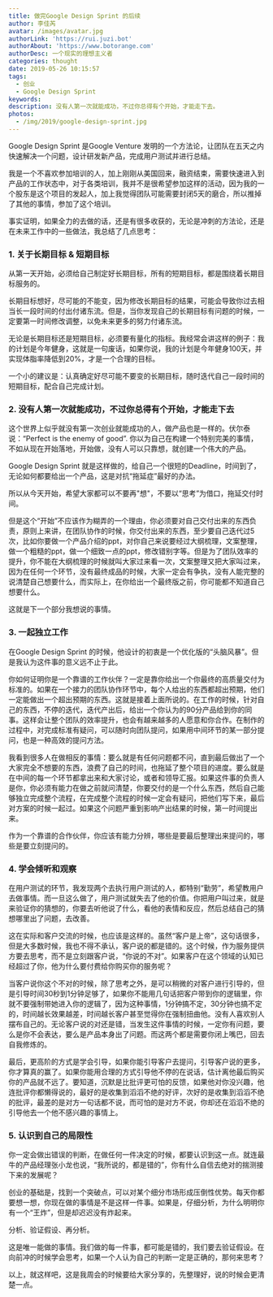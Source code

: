 ```yaml
---
title: 做完Google Design Sprint 的后续
author: 李佳芮
avatar: /images/avatar.jpg
authorLink: 'https://rui.juzi.bot'
authorAbout: 'https://www.botorange.com'
authorDesc: 一个现实的理想主义者
categories: thought
date: 2019-05-26 10:15:57
tags: 
  - 创业
  - Google Design Sprint
keywords:
description: 没有人第一次就能成功，不过你总得有个开始，才能走下去。
photos:
  - /img/2019/google-design-sprint.jpg
---
```


Google Design Sprint 是Google Venture 发明的一个方法论，让团队在五天之内快速解决一个问题，设计研发新产品，完成用户测试并进行总结。

我是一个不喜欢参加培训的人，加上刚刚从美国回来，融资结束，需要快速进入到产品的工作状态中，对于各类培训，我并不是很希望参加这样的活动，因为我的一个股东是这个项目的发起人，加上我觉得团队可能需要封闭5天的磨合，所以推掉了其他的事情，参加了这个培训。

事实证明，如果全力的去做的话，还是有很多收获的，无论是冲刺的方法论，还是在未来工作中的一些做法，我总结了几点思考：

### 1. 关于长期目标 & 短期目标
从第一天开始，必须给自己制定好长期目标，所有的短期目标，都是围绕着长期目标服务的。

长期目标想好，尽可能的不能变，因为修改长期目标的结果，可能会导致你过去相当长一段时间的付出付诸东流。但是，当你发现自己的长期目标有问题的时候，一定要第一时间修改调整，以免未来更多的努力付诸东流。

无论是长期目标还是短期目标，必须要有量化的指标。我经常会讲这样的例子：我的计划是今年健身，这就是一句废话，如果你说，我的计划是今年健身100天，并实现体脂率降低到20%，才是一个合理的目标。

一个小的建议是：认真确定好尽可能不要变的长期目标，随时迭代自己一段时间的短期目标，配合自己完成计划。

### 2. 没有人第一次就能成功，不过你总得有个开始，才能走下去
这个世界上似乎就没有第一次创业就能成功的人，做产品也是一样的。伏尔泰说：“Perfect is the enemy of good”. 你以为自己在构建一个特别完美的事情，不如从现在开始落地，开始做，没有人可以只靠想，就创建一个伟大的产品。

Google Design Sprint 就是这样做的，给自己一个很短的Deadline，时间到了，无论如何都要给出一个产品，这是对抗“拖延症”最好的办法。

所以从今天开始，希望大家都可以不要再"想"，不要以“思考”为借口，拖延交付时间。

但是这个“开始”不应该作为糊弄的一个理由，你必须要对自己交付出来的东西负责，原则上来讲，在团队协作的时候，你交付出来的东西，至少要自己迭代过5次，比如你要做一个产品介绍的ppt，对你自己来说要经过大纲梳理，文案整理，做一个粗糙的ppt，做一个细致一点的ppt，修改错别字等。但是为了团队效率的提升，你不能在大纲梳理的时候就叫大家过来看一次，文案整理又把大家叫过来，因为在任何一个环节，没有最终成品的时候，大家一定会有争执，没有人能完整的说清楚自己想要什么，而实际上，在你给出一个最终版之前，你可能都不知道自己想要什么。

这就是下一个部分我想说的事情。

### 3. 一起独立工作
在Google Design Sprint 的时候，他设计的初衷是一个优化版的“头脑风暴”。但是我认为这件事的意义远不止于此。

你如何证明你是一个靠谱的工作伙伴？一定是靠你给出一个你最终的高质量交付为标准的。如果在一个接力的团队协作环节中，每个人给出的东西都超出预期，他们一定能做出一个超出预期的东西。这就是接着上面所说的。在工作的时候，针对自己的东西，不停的迭代，迭代产出后，给出一个你认为的90分产品给到你的同事。这样会让整个团队的效率提升，也会有越来越多的人愿意和你合作。在制作的过程中，对完成标准有疑问，可以随时向团队提问，如果用中间环节的某一部分提问，也是一种高效的提问方法。

我看到很多人在做相反的事情：要么就是有任何问题都不问，直到最后做出了一个大家完全不想要的东西，浪费了自己的时间，也拖延了整个项目的进度。要么就是在中间的每一个环节都拿出来和大家讨论，或者和领导汇报。如果这件事的负责人是你，你必须有能力在做之前就问清楚，你要交付的是一个什么东西，然后自己能够独立完成整个流程，在完成整个流程的时候一定会有疑问，把他们写下来，最后对方案的时候一起过。如果这个问题严重到影响产出结果的时候，第一时间提出来。

作为一个靠谱的合作伙伴，你应该有能力分辨，哪些是要最后整理出来提问的，哪些是要立刻提问的。

### 4. 学会倾听和观察
在用户测试的环节，我发现两个去执行用户测试的人，都特别“勤劳”，希望教用户去做事情。而一旦这么做了，用户测试就失去了他的价值。你把用户叫过来，就是来验证你的猜想的，你要去听他说了什么，看他的表情和反应，然后总结自己的猜想哪里出了问题，去改善。

这在实际和客户交流的时候，也应该是这样的。虽然“客户是上帝”，这句话很多，但是大多数时候，我也不得不承认，客户说的都是错的。这个时候，作为服务提供方要去思考，而不是立刻跟客户说，“你说的不对”。如果客户在这个领域的认知已经超过了你，他为什么要付费给你购买你的服务呢？

当客户说你这个不对的时候，除了思考之外，是可以稍微的对客户进行引导的，但是引导时间30秒到1分钟足够了，如果你不能用几句话把客户带到你的逻辑里，你就不要强制带她进入你的逻辑了，因为这种事情，1分钟搞不定，30分钟也搞不定的，时间越长效果越差，时间越长客户甚至觉得你在强制扭曲他。没有人喜欢别人摆布自己的。无论客户说的对还是错，当发生这件事情的时候，一定你有问题，要么是你不会表达，要么是产品本身出了问题。而这两个都是需要你闭上嘴巴，回去自我修炼的。

最后，更高阶的方式是学会引导，如果你能引导客户去提问，引导客户说的更多，你才算真的赢了。如果你能用合理的方式引导他不停的在说话，估计离他最后购买你的产品就不远了。要知道，沉默是比批评更可怕的反馈，如果他对你没兴趣，他连批评你都懒得说的，最好的是收集到滔滔不绝的好评，次好的是收集到滔滔不绝的批评，最差的是对方一句话都不说，而可怕的是对方不说，你却还在滔滔不绝的引导他去一个他不感兴趣的事情上。

### 5. 认识到自己的局限性
你一定会做出错误的判断，在做任何一件决定的时候，都要认识到这一点。就连最牛的产品经理张小龙也说，“我所说的，都是错的”，你有什么自信去绝对的揣测接下来的发展呢？

创业的基础是，找到一个突破点，可以对某个细分市场形成压倒性优势。每天你都要想一想，你现在做的事情是不是这样一件事。如果是，仔细分析，为什么明明你有一个“王炸”，但是却迟迟没有炸起来。

分析、验证假设、再分析。

这是唯一能做的事情。我们做的每一件事，都可能是错的，我们要去验证假设。在向前冲的时候学会思考，如果一个人认为自己的判断一定是正确的，那何来思考？


以上，就这样吧，这是我周会的时候要给大家分享的，先整理好，说的时候会更清楚一点。
